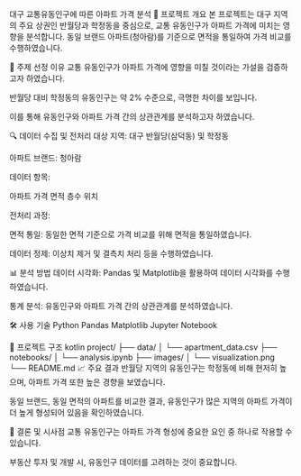 대구 교통유동인구에 따른 아파트 가격 분석
🧠 프로젝트 개요
본 프로젝트는 대구 지역의 주요 상권인 반월당과 학정동을 중심으로, 교통 유동인구가 아파트 가격에 미치는 영향을 분석합니다. 동일 브랜드 아파트(청아람)를 기준으로 면적을 통일하여 가격 비교를 수행하였습니다.

📌 주제 선정 이유
교통 유동인구가 아파트 가격에 영향을 미칠 것이라는 가설을 검증하고자 하였습니다.

반월당 대비 학정동의 유동인구는 약 2% 수준으로, 극명한 차이를 보입니다.

이를 통해 유동인구와 아파트 가격 간의 상관관계를 분석하고자 하였습니다.

🔍 데이터 수집 및 전처리
대상 지역: 대구 반월당(삼덕동) 및 학정동

아파트 브랜드: 청아람

데이터 항목:

아파트 가격
면적
층수
위치

전처리 과정:

면적 통일: 동일한 면적 기준으로 가격 비교를 위해 면적을 통일하였습니다.

데이터 정제: 이상치 제거 및 결측치 처리 등을 수행하였습니다.

📊 분석 방법
데이터 시각화: Pandas 및 Matplotlib을 활용하여 데이터 시각화를 수행하였습니다.

통계 분석: 유동인구와 아파트 가격 간의 상관관계를 분석하였습니다.

🛠 사용 기술
Python
Pandas
Matplotlib
Jupyter Notebook

📁 프로젝트 구조
kotlin
project/
├── data/
│   └── apartment_data.csv
├── notebooks/
│   └── analysis.ipynb
├── images/
│   └── visualization.png
└── README.md
📈 주요 결과
반월당 지역의 유동인구는 학정동에 비해 현저히 높으며, 아파트 가격 또한 높은 경향을 보였습니다.

동일 브랜드, 동일 면적의 아파트를 비교한 결과, 유동인구가 많은 지역의 아파트 가격이 더 높게 형성되어 있음을 확인하였습니다.

📌 결론 및 시사점
교통 유동인구는 아파트 가격 형성에 중요한 요인 중 하나로 작용할 수 있습니다.

부동산 투자 및 개발 시, 유동인구 데이터를 고려하는 것이 중요합니다.
